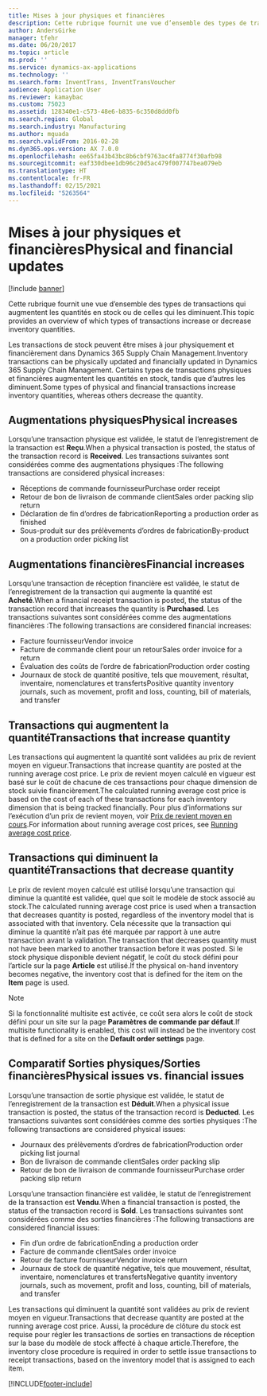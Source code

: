 ```yaml
---
title: Mises à jour physiques et financières
description: Cette rubrique fournit une vue d’ensemble des types de transactions qui augmentent les quantités en stock ou de celles qui les diminuent.
author: AndersGirke
manager: tfehr
ms.date: 06/20/2017
ms.topic: article
ms.prod: ''
ms.service: dynamics-ax-applications
ms.technology: ''
ms.search.form: InventTrans, InventTransVoucher
audience: Application User
ms.reviewer: kamaybac
ms.custom: 75023
ms.assetid: 128340e1-c573-48e6-b835-6c350d8dd0fb
ms.search.region: Global
ms.search.industry: Manufacturing
ms.author: mguada
ms.search.validFrom: 2016-02-28
ms.dyn365.ops.version: AX 7.0.0
ms.openlocfilehash: ee65fa43b43bc8b6cbf9763ac4fa8774f30afb98
ms.sourcegitcommit: eaf330dbee1db96c20d5ac479f007747bea079eb
ms.translationtype: HT
ms.contentlocale: fr-FR
ms.lasthandoff: 02/15/2021
ms.locfileid: "5263564"
---
```

# <a name="physical-and-financial-updates"></a><span data-ttu-id="9b666-103">Mises à jour physiques et financières</span><span class="sxs-lookup"><span data-stu-id="9b666-103">Physical and financial updates</span></span>

[!include [banner](../includes/banner.md)]

<span data-ttu-id="9b666-104">Cette rubrique fournit une vue d’ensemble des types de transactions qui augmentent les quantités en stock ou de celles qui les diminuent.</span><span class="sxs-lookup"><span data-stu-id="9b666-104">This topic provides an overview of which types of transactions increase or decrease inventory quantities.</span></span> 

<span data-ttu-id="9b666-105">Les transactions de stock peuvent être mises à jour physiquement et financièrement dans Dynamics 365 Supply Chain Management.</span><span class="sxs-lookup"><span data-stu-id="9b666-105">Inventory transactions can be physically updated and financially updated in Dynamics 365 Supply Chain Management.</span></span> <span data-ttu-id="9b666-106">Certains types de transactions physiques et financières augmentent les quantités en stock, tandis que d’autres les diminuent.</span><span class="sxs-lookup"><span data-stu-id="9b666-106">Some types of physical and financial transactions increase inventory quantities, whereas others decrease the quantity.</span></span>

## <a name="physical-increases"></a><span data-ttu-id="9b666-107">Augmentations physiques</span><span class="sxs-lookup"><span data-stu-id="9b666-107">Physical increases</span></span>
<span data-ttu-id="9b666-108">Lorsqu’une transaction physique est validée, le statut de l’enregistrement de la transaction est **Reçu**.</span><span class="sxs-lookup"><span data-stu-id="9b666-108">When a physical transaction is posted, the status of the transaction record is **Received**.</span></span> <span data-ttu-id="9b666-109">Les transactions suivantes sont considérées comme des augmentations physiques :</span><span class="sxs-lookup"><span data-stu-id="9b666-109">The following transactions are considered physical increases:</span></span>

-   <span data-ttu-id="9b666-110">Réceptions de commande fournisseur</span><span class="sxs-lookup"><span data-stu-id="9b666-110">Purchase order receipt</span></span>
-   <span data-ttu-id="9b666-111">Retour de bon de livraison de commande client</span><span class="sxs-lookup"><span data-stu-id="9b666-111">Sales order packing slip return</span></span>
-   <span data-ttu-id="9b666-112">Déclaration de fin d’ordres de fabrication</span><span class="sxs-lookup"><span data-stu-id="9b666-112">Reporting a production order as finished</span></span>
-   <span data-ttu-id="9b666-113">Sous-produit sur des prélèvements d’ordres de fabrication</span><span class="sxs-lookup"><span data-stu-id="9b666-113">By-product on a production order picking list</span></span>

## <a name="financial-increases"></a><span data-ttu-id="9b666-114">Augmentations financières</span><span class="sxs-lookup"><span data-stu-id="9b666-114">Financial increases</span></span>
<span data-ttu-id="9b666-115">Lorsqu’une transaction de réception financière est validée, le statut de l’enregistrement de la transaction qui augmente la quantité est **Acheté**.</span><span class="sxs-lookup"><span data-stu-id="9b666-115">When a financial receipt transaction is posted, the status of the transaction record that increases the quantity is **Purchased**.</span></span> <span data-ttu-id="9b666-116">Les transactions suivantes sont considérées comme des augmentations financières :</span><span class="sxs-lookup"><span data-stu-id="9b666-116">The following transactions are considered financial increases:</span></span>

-   <span data-ttu-id="9b666-117">Facture fournisseur</span><span class="sxs-lookup"><span data-stu-id="9b666-117">Vendor invoice</span></span>
-   <span data-ttu-id="9b666-118">Facture de commande client pour un retour</span><span class="sxs-lookup"><span data-stu-id="9b666-118">Sales order invoice for a return</span></span>
-   <span data-ttu-id="9b666-119">Évaluation des coûts de l’ordre de fabrication</span><span class="sxs-lookup"><span data-stu-id="9b666-119">Production order costing</span></span>
-   <span data-ttu-id="9b666-120">Journaux de stock de quantité positive, tels que mouvement, résultat, inventaire, nomenclatures et transferts</span><span class="sxs-lookup"><span data-stu-id="9b666-120">Positive quantity inventory journals, such as movement, profit and loss, counting, bill of materials, and transfer</span></span>

## <a name="transactions-that-increase-quantity"></a><span data-ttu-id="9b666-121">Transactions qui augmentent la quantité</span><span class="sxs-lookup"><span data-stu-id="9b666-121">Transactions that increase quantity</span></span>
<span data-ttu-id="9b666-122">Les transactions qui augmentent la quantité sont validées au prix de revient moyen en vigueur.</span><span class="sxs-lookup"><span data-stu-id="9b666-122">Transactions that increase quantity are posted at the running average cost price.</span></span> <span data-ttu-id="9b666-123">Le prix de revient moyen calculé en vigueur est basé sur le coût de chacune de ces transactions pour chaque dimension de stock suivie financièrement.</span><span class="sxs-lookup"><span data-stu-id="9b666-123">The calculated running average cost price is based on the cost of each of these transactions for each inventory dimension that is being tracked financially.</span></span> <span data-ttu-id="9b666-124">Pour plus d’informations sur l’exécution d’un prix de revient moyen, voir [Prix de revient moyen en cours](running-average-cost-price.md).</span><span class="sxs-lookup"><span data-stu-id="9b666-124">For information about running average cost prices, see [Running average cost price](running-average-cost-price.md).</span></span>

## <a name="transactions-that-decrease-quantity"></a><span data-ttu-id="9b666-125">Transactions qui diminuent la quantité</span><span class="sxs-lookup"><span data-stu-id="9b666-125">Transactions that decrease quantity</span></span>
<span data-ttu-id="9b666-126">Le prix de revient moyen calculé est utilisé lorsqu’une transaction qui diminue la quantité est validée, quel que soit le modèle de stock associé au stock.</span><span class="sxs-lookup"><span data-stu-id="9b666-126">The calculated running average cost price is used  when a transaction that decreases quantity is posted, regardless of the inventory model that is associated with that inventory.</span></span> <span data-ttu-id="9b666-127">Cela nécessite que la transaction qui diminue la quantité n’ait pas été marquée par rapport à une autre transaction avant la validation.</span><span class="sxs-lookup"><span data-stu-id="9b666-127">The transaction that decreases quantity must not have been marked to another transaction before it was posted.</span></span> <span data-ttu-id="9b666-128">Si le stock physique disponible devient négatif, le coût du stock défini pour l’article sur la page **Article** est utilisé.</span><span class="sxs-lookup"><span data-stu-id="9b666-128">If the physical on-hand inventory becomes negative, the inventory cost that is defined for the item on the **Item** page is used.</span></span> 

> [!NOTE]
> <span data-ttu-id="9b666-129">Si la fonctionnalité multisite est activée, ce coût sera alors le coût de stock défini pour un site sur la page **Paramètres de commande par défaut**.</span><span class="sxs-lookup"><span data-stu-id="9b666-129">If multisite functionality is enabled, this cost will instead be the inventory cost that is defined for a site on the **Default order settings** page.</span></span>

## <a name="physical-issues-vs-financial-issues"></a><span data-ttu-id="9b666-130">Comparatif Sorties physiques/Sorties financières</span><span class="sxs-lookup"><span data-stu-id="9b666-130">Physical issues vs. financial issues</span></span>
<span data-ttu-id="9b666-131">Lorsqu’une transaction de sortie physique est validée, le statut de l’enregistrement de la transaction est **Déduit**.</span><span class="sxs-lookup"><span data-stu-id="9b666-131">When a physical issue transaction is posted, the status of the transaction record is **Deducted**.</span></span> <span data-ttu-id="9b666-132">Les transactions suivantes sont considérées comme des sorties physiques :</span><span class="sxs-lookup"><span data-stu-id="9b666-132">The following transactions are considered physical issues:</span></span>

-   <span data-ttu-id="9b666-133">Journaux des prélèvements d’ordres de fabrication</span><span class="sxs-lookup"><span data-stu-id="9b666-133">Production order picking list journal</span></span>
-   <span data-ttu-id="9b666-134">Bon de livraison de commande client</span><span class="sxs-lookup"><span data-stu-id="9b666-134">Sales order packing slip</span></span>
-   <span data-ttu-id="9b666-135">Retour de bon de livraison de commande fournisseur</span><span class="sxs-lookup"><span data-stu-id="9b666-135">Purchase order packing slip return</span></span>

<span data-ttu-id="9b666-136">Lorsqu’une transaction financière est validée, le statut de l’enregistrement de la transaction est **Vendu**.</span><span class="sxs-lookup"><span data-stu-id="9b666-136">When a financial transaction is posted, the status of the transaction record is **Sold**.</span></span> <span data-ttu-id="9b666-137">Les transactions suivantes sont considérées comme des sorties financières :</span><span class="sxs-lookup"><span data-stu-id="9b666-137">The following transactions are considered financial issues:</span></span>

-   <span data-ttu-id="9b666-138">Fin d’un ordre de fabrication</span><span class="sxs-lookup"><span data-stu-id="9b666-138">Ending a production order</span></span>
-   <span data-ttu-id="9b666-139">Facture de commande client</span><span class="sxs-lookup"><span data-stu-id="9b666-139">Sales order invoice</span></span>
-   <span data-ttu-id="9b666-140">Retour de facture fournisseur</span><span class="sxs-lookup"><span data-stu-id="9b666-140">Vendor invoice return</span></span>
-   <span data-ttu-id="9b666-141">Journaux de stock de quantité négative, tels que mouvement, résultat, inventaire, nomenclatures et transferts</span><span class="sxs-lookup"><span data-stu-id="9b666-141">Negative quantity inventory journals, such as movement, profit and loss, counting, bill of materials, and transfer</span></span>

<span data-ttu-id="9b666-142">Les transactions qui diminuent la quantité sont validées au prix de revient moyen en vigueur.</span><span class="sxs-lookup"><span data-stu-id="9b666-142">Transactions that decrease quantity are posted at the running average cost price.</span></span> <span data-ttu-id="9b666-143">Aussi, la procédure de clôture du stock est requise pour régler les transactions de sorties en transactions de réception sur la base du modèle de stock affecté à chaque article.</span><span class="sxs-lookup"><span data-stu-id="9b666-143">Therefore, the inventory close procedure is required in order to settle issue transactions to receipt transactions, based on the inventory model that is assigned to each item.</span></span>


[!INCLUDE[footer-include](../../includes/footer-banner.md)]